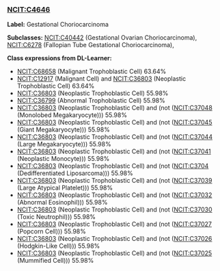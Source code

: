
### [NCIT:C4646](http://purl.obolibrary.org/obo/NCIT_C4646)
**Label:** Gestational Choriocarcinoma

**Subclasses:** [NCIT:C40442](http://purl.obolibrary.org/obo/NCIT_C40442) (Gestational Ovarian Choriocarcinoma), [NCIT:C6278](http://purl.obolibrary.org/obo/NCIT_C6278) (Fallopian Tube Gestational Choriocarcinoma), 

**Class expressions from DL-Learner:**

- [NCIT:C68658](http://purl.obolibrary.org/obo/NCIT_C68658) (Malignant Trophoblastic Cell) 63.64%
- [NCIT:C12917](http://purl.obolibrary.org/obo/NCIT_C12917) (Malignant Cell) and [NCIT:C36803](http://purl.obolibrary.org/obo/NCIT_C36803) (Neoplastic Trophoblastic Cell) 63.64%
- [NCIT:C36803](http://purl.obolibrary.org/obo/NCIT_C36803) (Neoplastic Trophoblastic Cell) 55.98%
- [NCIT:C36799](http://purl.obolibrary.org/obo/NCIT_C36799) (Abnormal Trophoblastic Cell) 55.98%
- [NCIT:C36803](http://purl.obolibrary.org/obo/NCIT_C36803) (Neoplastic Trophoblastic Cell) and (not ([NCIT:C37048](http://purl.obolibrary.org/obo/NCIT_C37048) (Monolobed Megakaryocyte))) 55.98%
- [NCIT:C36803](http://purl.obolibrary.org/obo/NCIT_C36803) (Neoplastic Trophoblastic Cell) and (not ([NCIT:C37045](http://purl.obolibrary.org/obo/NCIT_C37045) (Giant Megakaryocyte))) 55.98%
- [NCIT:C36803](http://purl.obolibrary.org/obo/NCIT_C36803) (Neoplastic Trophoblastic Cell) and (not ([NCIT:C37044](http://purl.obolibrary.org/obo/NCIT_C37044) (Large Megakaryocyte))) 55.98%
- [NCIT:C36803](http://purl.obolibrary.org/obo/NCIT_C36803) (Neoplastic Trophoblastic Cell) and (not ([NCIT:C37041](http://purl.obolibrary.org/obo/NCIT_C37041) (Neoplastic Monocyte))) 55.98%
- [NCIT:C36803](http://purl.obolibrary.org/obo/NCIT_C36803) (Neoplastic Trophoblastic Cell) and (not ([NCIT:C3704](http://purl.obolibrary.org/obo/NCIT_C3704) (Dedifferentiated Liposarcoma))) 55.98%
- [NCIT:C36803](http://purl.obolibrary.org/obo/NCIT_C36803) (Neoplastic Trophoblastic Cell) and (not ([NCIT:C37039](http://purl.obolibrary.org/obo/NCIT_C37039) (Large Atypical Platelet))) 55.98%
- [NCIT:C36803](http://purl.obolibrary.org/obo/NCIT_C36803) (Neoplastic Trophoblastic Cell) and (not ([NCIT:C37032](http://purl.obolibrary.org/obo/NCIT_C37032) (Abnormal Eosinophil))) 55.98%
- [NCIT:C36803](http://purl.obolibrary.org/obo/NCIT_C36803) (Neoplastic Trophoblastic Cell) and (not ([NCIT:C37030](http://purl.obolibrary.org/obo/NCIT_C37030) (Toxic Neutrophil))) 55.98%
- [NCIT:C36803](http://purl.obolibrary.org/obo/NCIT_C36803) (Neoplastic Trophoblastic Cell) and (not ([NCIT:C37027](http://purl.obolibrary.org/obo/NCIT_C37027) (Popcorn Cell))) 55.98%
- [NCIT:C36803](http://purl.obolibrary.org/obo/NCIT_C36803) (Neoplastic Trophoblastic Cell) and (not ([NCIT:C37026](http://purl.obolibrary.org/obo/NCIT_C37026) (Hodgkin-Like Cell))) 55.98%
- [NCIT:C36803](http://purl.obolibrary.org/obo/NCIT_C36803) (Neoplastic Trophoblastic Cell) and (not ([NCIT:C37025](http://purl.obolibrary.org/obo/NCIT_C37025) (Mummified Cell))) 55.98%


